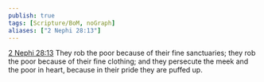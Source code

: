 ```yaml
---
publish: true
tags: [Scripture/BoM, noGraph]
aliases: ["2 Nephi 28:13"]
---
```

[2 Nephi 28:13](https://churchofjesuschrist.org/study/scriptures/bofm/2-ne/28?lang=eng&id=p13#p13) They rob the poor because of their fine sanctuaries; they rob the poor because of their fine clothing; and they persecute the meek and the poor in heart, because in their pride they are puffed up.
